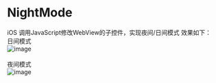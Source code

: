 # NightMode
iOS 调用JavaScript修改WebView的子控件，实现夜间/日间模式
效果如下：<br>
日间模式<br>
![image](file:dayMode.png)<br>
<br>
夜间模式<br>
![image](file:nightMode.png)
